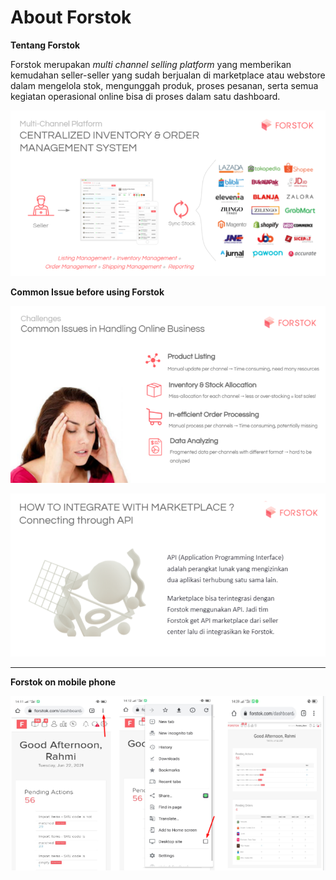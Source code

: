 # About Forstok

**Tentang Forstok**

Forstok merupakan _multi channel selling platform_ yang memberikan kemudahan seller-seller yang sudah berjualan di marketplace atau webstore dalam mengelola stok, mengunggah produk, proses pesanan, serta semua kegiatan operasional online bisa di proses dalam satu dashboard.

![](<../../.gitbook/assets/image (379).png>)

**Common Issue before using Forstok**

![](<../../.gitbook/assets/image (381).png>)

![](<../../.gitbook/assets/image (384).png>)

****

**Forstok on mobile phone**

![](<../../.gitbook/assets/image (383).png>)
